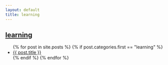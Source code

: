 ```yaml
---
layout: default
title: learning
---
```

## [learning]({{page.title}})
<!--
<ul class="archive">
    //    
     //   <li><a href="{{ item.link }}" title="{{ item.description }}" rel="external">{{ item.title }}</a></li>
    //   
</ul>
-->

<div>
  <ul class="archive">
  {% for post in site.posts %}
    {% if post.categories.first == "learning"  %}
      <li>
      <a href="{{ post.url }}"> {{ post.title }}</a>
      <!--
      <span class="archivedate hidemobile">{{ post.date | date: "%b %d, %Y"}}</span>
      -->
      </li>
    {% endif %}
  {% endfor %}
  </ul>
</div>

